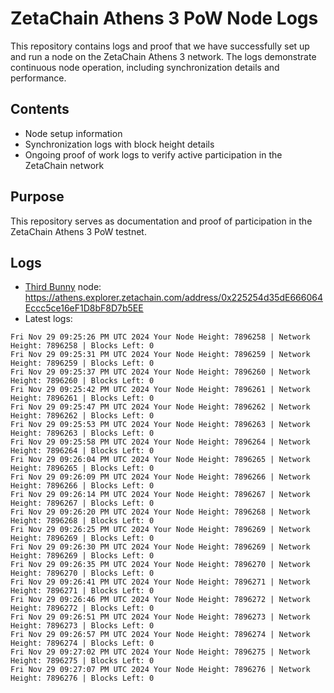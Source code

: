 # ZetaChain Athens 3 PoW Node Logs
This repository contains logs and proof that we have successfully set up and run a node on the ZetaChain Athens 3 network. The logs demonstrate continuous node operation, including synchronization details and performance.

## Contents
- Node setup information
- Synchronization logs with block height details
- Ongoing proof of work logs to verify active participation in the ZetaChain network

## Purpose
This repository serves as documentation and proof of participation in the ZetaChain Athens 3 PoW testnet.

## Logs

- [Third Bunny](https://thirdbunny.xyz/) node: https://athens.explorer.zetachain.com/address/0x225254d35dE666064Eccc5ce16eF1D8bF8D7b5EE
- Latest logs:
```
Fri Nov 29 09:25:26 PM UTC 2024 Your Node Height: 7896258 | Network Height: 7896258 | Blocks Left: 0
Fri Nov 29 09:25:31 PM UTC 2024 Your Node Height: 7896259 | Network Height: 7896259 | Blocks Left: 0
Fri Nov 29 09:25:37 PM UTC 2024 Your Node Height: 7896260 | Network Height: 7896260 | Blocks Left: 0
Fri Nov 29 09:25:42 PM UTC 2024 Your Node Height: 7896261 | Network Height: 7896261 | Blocks Left: 0
Fri Nov 29 09:25:47 PM UTC 2024 Your Node Height: 7896262 | Network Height: 7896262 | Blocks Left: 0
Fri Nov 29 09:25:53 PM UTC 2024 Your Node Height: 7896263 | Network Height: 7896263 | Blocks Left: 0
Fri Nov 29 09:25:58 PM UTC 2024 Your Node Height: 7896264 | Network Height: 7896264 | Blocks Left: 0
Fri Nov 29 09:26:04 PM UTC 2024 Your Node Height: 7896265 | Network Height: 7896265 | Blocks Left: 0
Fri Nov 29 09:26:09 PM UTC 2024 Your Node Height: 7896266 | Network Height: 7896266 | Blocks Left: 0
Fri Nov 29 09:26:14 PM UTC 2024 Your Node Height: 7896267 | Network Height: 7896267 | Blocks Left: 0
Fri Nov 29 09:26:20 PM UTC 2024 Your Node Height: 7896268 | Network Height: 7896268 | Blocks Left: 0
Fri Nov 29 09:26:25 PM UTC 2024 Your Node Height: 7896269 | Network Height: 7896269 | Blocks Left: 0
Fri Nov 29 09:26:30 PM UTC 2024 Your Node Height: 7896269 | Network Height: 7896269 | Blocks Left: 0
Fri Nov 29 09:26:35 PM UTC 2024 Your Node Height: 7896270 | Network Height: 7896270 | Blocks Left: 0
Fri Nov 29 09:26:41 PM UTC 2024 Your Node Height: 7896271 | Network Height: 7896271 | Blocks Left: 0
Fri Nov 29 09:26:46 PM UTC 2024 Your Node Height: 7896272 | Network Height: 7896272 | Blocks Left: 0
Fri Nov 29 09:26:51 PM UTC 2024 Your Node Height: 7896273 | Network Height: 7896273 | Blocks Left: 0
Fri Nov 29 09:26:57 PM UTC 2024 Your Node Height: 7896274 | Network Height: 7896274 | Blocks Left: 0
Fri Nov 29 09:27:02 PM UTC 2024 Your Node Height: 7896275 | Network Height: 7896275 | Blocks Left: 0
Fri Nov 29 09:27:07 PM UTC 2024 Your Node Height: 7896276 | Network Height: 7896276 | Blocks Left: 0
```

